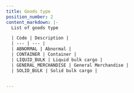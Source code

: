 ```yaml
---
title: Goods type
position_number: 2
content_markdown: |-
  List of goods type

  | Code | Description |
  | --- | --- |
  | ABNORMAL | Abnormal |
  | CONTAINER | Container |
  | LIQUID_BULK | Liquid bulk cargo |
  | GENERAL_MERCHANDISE | General Merchandise |
  | SOLID_BULK | Solid bulk cargo |
  

---
```


